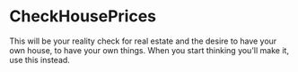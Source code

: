 # CheckHousePrices
This will be your reality check for real estate and the desire to have your own house, to have your own things. When you start thinking you'll make it, use this instead.
